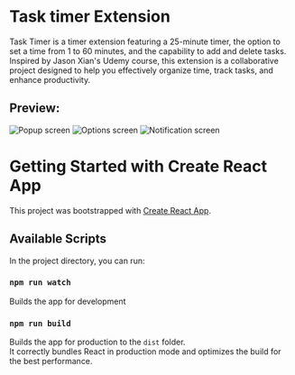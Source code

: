 # Task timer Extension
Task Timer is a timer extension featuring a 25-minute timer, the option to set a time from 1 to 60 minutes, and the capability to add and delete tasks. Inspired by Jason Xian's Udemy course, this extension is a collaborative project designed to help you effectively organize time, track tasks, and enhance productivity.

## Preview:
![Popup screen](imgForGit/popup.png)
![Options screen](imgForGit/options.png)
![Notification screen](imgForGit/notification.png)

# Getting Started with Create React App

This project was bootstrapped with [Create React App](https://github.com/facebook/create-react-app).

## Available Scripts

In the project directory, you can run:

### `npm run watch`
Builds the app for development

### `npm run build`

Builds the app for production to the `dist` folder.\
It correctly bundles React in production mode and optimizes the build for the best performance.


